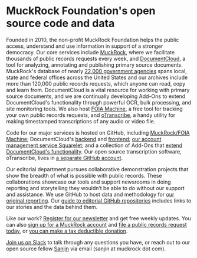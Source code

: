 # MuckRock Foundation's open source code and data

Founded in 2010, the non-profit MuckRock Foundation helps the public access, understand and use information in support of a stronger democracy. Our core services include [MuckRock](https://www.muckrock.com/d), where we facilitate thousands of public records requests every week, and [DocumentCloud](https://www.documentcloud.org/), a tool for analyzing, annotating and publishing primary source documents. MuckRock's database of nearly [22,000 government agencies](https://www.muckrock.com/agency/) spans local, state and federal offices across the United States and our archives include more than 120,000 public records requests, which anyone can read, copy and learn from. DocumentCloud is a vital resource for working with primary source documents, and we are continually developing Add-Ons to extend DocumentCloud's functionality through powerful OCR, bulk processing, and site monitoring tools. 
We also host [FOIA Machine](https://www.foiamachine.org/), a free tool for tracking your own public records requests, and [oTranscribe](https://otranscribe.com/), a handy utility for making timestamped transcriptions of any audio or video file. 

Code for our major services is hosted on GitHub, including [MuckRock/FOIA Machine](https://github.com/MuckRock/muckrock); DocumentCloud's [backend](https://github.com/MuckRock/documentcloud) and [frontend](https://github.com/MuckRock/documentcloud-frontend); [our account management service Squarelet](https://github.com/MuckRock/squarelet); and a collection of Add-Ons that [extend DocumentCloud's functionality](https://www.documentcloud.org/help/add-ons/). Our open source transcription software, oTranscribe, lives in [a separate GitHub account](https://github.com/otranscribe).

Our editorial department pursues collaborative demonstration projects that show the breadth of what is possible with public records. These collaborations showcase our tools and support newsrooms in doing reporting and storytelling they wouldn’t be able to do without our support and assistance. We use GitHub to host data and methodology for [our original reporting](http://muckrock.com/news/). Our [guide to editorial GitHub repositories](https://github.com/MuckRock/news-team) includes links to our stories and the data behind them.

Like our work? [Register for our newsletter](https://muckrock.com/newsletters/) and get free weekly updates. You can also [sign up for a MuckRock account](https://accounts.muckrock.com/selectplan/) and [file a public records request today](https://www.muckrock.com/foi/create/), or [you can make a tax deductible donation](https://www.muckrock.com/donate/).

[Join us on Slack](https://www.muckrock.com/slack/) to talk through any questions you have, or reach out to our open source fellow [Sanjin](https://github.com/duckduckgrayduck) via email (sanjin at muckrock dot com).
